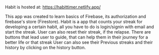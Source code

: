 Habit is hosted at: https://habittimer.netlify.app/


This app was created to learn basics of Firebase, its authorization and firebase's store (Firestore). 
Habit is a app that counts your streak for developing a certain habit, all you have to do is login/signin with email and start the streak.
User can also reset their streak, if the relapse.
There are buttons that lead user to guide, that can help them in their journey for a better life or that streak
User can also see their Previous streaks and their history by clicking on the history button.
